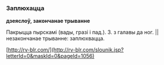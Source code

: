 ### Заплюхацца
**дзеяслоў, закончанае трыванне**

Пакрыцца пырскамі (вады, гразі і пад.). З. з галавы да ног. || незакончанае трыванне: заплюхвацца.

<a rel="author">[http://rv-blr.com/](http://rv-blr.com/slounik.jsp?letterId=0&maskId=0&pageId=1056)</a>
